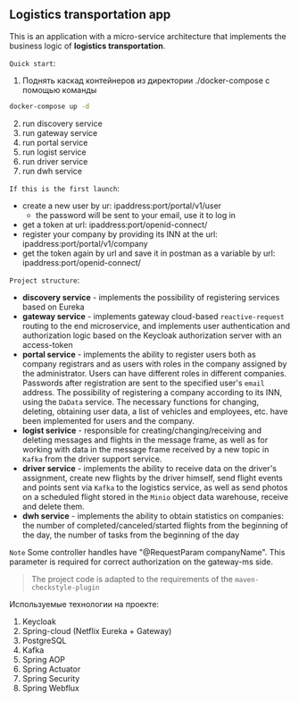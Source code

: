 ## Logistics transportation app

This is an application with a micro-service architecture that implements the business logic of **logistics
transportation**.

`Quick start`:  
1. Поднять каскад контейнеров из директории ./docker-compose с помощью команды 
```bash
docker-compose up -d
```
2. run discovery service
3. run gateway service
4. run portal service
5. run logist service
6. run driver service
7. run dwh service

`If this is the first launch`:  
* create a new user by ur: ipaddress:port/portal/v1/user
  * the password will be sent to your email, use it to log in
* get a token at url: ipaddress:port/openid-connect/
* register your company by providing its INN at the url: ipaddress:port/portal/v1/company
* get the token again by url and save it in postman as a variable by url: ipaddress:port/openid-connect/

`Project structure`: 
* **discovery service** - implements the possibility of registering services based on Eureka
* **gateway service** - implements gateway cloud-based `reactive-request` routing to the end microservice, and implements user authentication and authorization logic based on the Keycloak authorization server with an access-token
* **portal service** - implements the ability to register users both as company registrars and as users with roles in the company assigned by the administrator. Users can have different roles in different companies. Passwords after registration are sent to the specified user's `email` address. The possibility of registering a company according to its INN, using the `DaData` service. The necessary functions for changing, deleting, obtaining user data, a list of vehicles and employees, etc. have been implemented for users and the company.
* **logist serivice** - responsible for creating/changing/receiving and deleting messages and flights in the message frame, as well as for working with data in the message frame received by a new topic in `Kafka` from the driver support service.
* **driver service** - implements the ability to receive data on the driver's assignment, create new flights by the driver himself, send flight events and points sent via `Kafka` to the logistics service, as well as send photos on a scheduled flight stored in the `Minio` object data warehouse, receive and delete them.
* **dwh service** - implements the ability to obtain statistics on companies: the number of completed/canceled/started flights from the beginning of the day, the number of tasks from the beginning of the day



`Note` Some controller handles have "@RequestParam companyName". This parameter is required for correct authorization on
the gateway-ms side.

> The project code is adapted to the requirements of the `maven-checkstyle-plugin` 

Используемые технологии на проекте:  
1. Keycloak
2. Spring-cloud (Netflix Eureka + Gateway)
3. PostgreSQL
4. Kafka
5. Spring AOP
6. Spring Actuator
7. Spring Security
8. Spring Webflux
